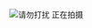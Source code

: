 ![请勿打扰 正在拍摄](https://user-images.githubusercontent.com/74967520/114511763-e822e700-9c6a-11eb-834a-a53a18c515bd.png)
